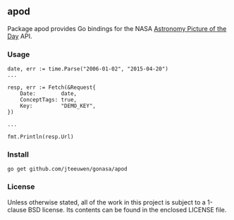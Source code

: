 ## apod

Package apod provides Go bindings for the NASA [Astronomy Picture of the Day][1]
API.

[1]: https://data.nasa.gov/developer/external/planetary/#apod


### Usage

	date, err := time.Parse("2006-01-02", "2015-04-20")
	...

	resp, err := Fetch(&Request{
		Date:        date,
		ConceptTags: true,
		Key:         "DEMO_KEY",
	})

	...

	fmt.Println(resp.Url)


### Install

    go get github.com/jteeuwen/gonasa/apod


### License

Unless otherwise stated, all of the work in this project is subject to a
1-clause BSD license. Its contents can be found in the enclosed LICENSE file.

